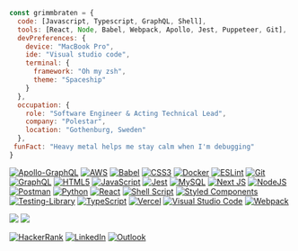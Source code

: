 ```javascript
const grimmbraten = {
  code: [Javascript, Typescript, GraphQL, Shell],
  tools: [React, Node, Babel, Webpack, Apollo, Jest, Puppeteer, Git],
  devPreferences: {
    device: "MacBook Pro",
    ide: "Visual studio code",
    terminal: {
      framework: "Oh my zsh",
      theme: "Spaceship"
    }
  },
  occupation: {
    role: "Software Engineer & Acting Technical Lead",
    company: "Polestar",
    location: "Gothenburg, Sweden"
  },
 funFact: "Heavy metal helps me stay calm when I'm debugging"
}
```

<a href="https://www.apollographql.com"><img alt="Apollo-GraphQL" src="https://img.shields.io/badge/-ApolloGraphQL-311C87?style=for-the-badge&logo=apollo-graphql"/></a>
<a href="https://aws.amazon.com"><img alt="AWS" src="https://img.shields.io/badge/AWS-%23FF9900.svg?style=for-the-badge&logo=amazon-aws&logoColor=white"/></a>
<a href="https://babeljs.io"><img alt="Babel" src="https://img.shields.io/badge/Babel-F9DC3e?style=for-the-badge&logo=babel&logoColor=black" /></a>
<a href="https://developer.mozilla.org/en-US/docs/Web/CSS"><img alt="CSS3" src="https://img.shields.io/badge/css3-%231572B6.svg?style=for-the-badge&logo=css3&logoColor=white"/></a>
<a href="https://www.docker.com"><img alt="Docker" src="https://img.shields.io/badge/docker-%230db7ed.svg?style=for-the-badge&logo=docker&logoColor=white"/></a>
<a href="https://eslint.org"><img alt="ESLint" src="https://img.shields.io/badge/ESLint-4B3263?style=for-the-badge&logo=eslint&logoColor=white" /></a>
<a href="https://git-scm.com"><img alt="Git" src="https://img.shields.io/badge/git-%23F05033.svg?style=for-the-badge&logo=git&logoColor=white"/></a>
<a href="https://graphql.org"><img alt="GraphQL" src="https://img.shields.io/badge/-GraphQL-E10098?style=for-the-badge&logo=graphql"/></a>
<a href="https://developer.mozilla.org/en-US/docs/Web/HTML"><img alt="HTML5" src="https://img.shields.io/badge/html5-%23E34F26.svg?style=for-the-badge&logo=html5&logoColor=white"/></a>
<a href="https://www.javascript.com"><img alt="JavaScript" src="https://img.shields.io/badge/javascript-%23323330.svg?style=for-the-badge&logo=javascript&logoColor=%23F7DF1E"/></a>
<a href="https://jestjs.io"><img alt="Jest" src="https://img.shields.io/badge/-jest-%23C21325?style=for-the-badge&logo=jest&logoColor=white"/></a>
<a href="https://www.mysql.com"><img alt="MySQL" src="https://img.shields.io/badge/mysql-%2300f.svg?style=for-the-badge&logo=mysql&logoColor=white"/></a>
<a href="https://nextjs.org"><img alt="Next JS" src="https://img.shields.io/badge/nextjs-%23000000.svg?style=for-the-badge&logo=next.js&logoColor=white"/></a>
<a href="https://nodejs.org/en/"><img alt="NodeJS" src="https://img.shields.io/badge/node.js-%2343853D.svg?style=for-the-badge&logo=node-dot-js&logoColor=white"/></a>
<a href="https://www.postman.com"><img alt="Postman" src="https://img.shields.io/badge/Postman-FF6C37?style=for-the-badge&logo=postman&logoColor=red" /></a>
<a href="https://www.python.org"><img alt="Python" src="https://img.shields.io/badge/python-%2314354C.svg?style=for-the-badge&logo=python&logoColor=white"/></a>
<a href="https://reactjs.org"><img alt="React" src="https://img.shields.io/badge/react-%2320232a.svg?style=for-the-badge&logo=react&logoColor=%2361DAFB"/></a>
<a href="https://www.shellscript.sh"><img alt="Shell Script" src="https://img.shields.io/badge/shell_script-%23121011.svg?style=for-the-badge&logo=gnu-bash&logoColor=white"/></a>
<a href="https://styled-components.com"><img alt="Styled Components" src="https://img.shields.io/badge/styled--components-DB7093?style=for-the-badge&logo=styled-components&logoColor=white"/></a>
<a href="https://testing-library.com"><img alt="Testing-Library" src="https://img.shields.io/badge/-TestingLibrary-%23E33332?style=for-the-badge&logo=testing-library&logoColor=white"/></a>
<a href="https://www.typescriptlang.org"><img alt="TypeScript" src="https://img.shields.io/badge/typescript-%23007ACC.svg?style=for-the-badge&logo=typescript&logoColor=white"/></a>
<a href="https://vercel.com"><img alt="Vercel" src="https://img.shields.io/badge/vercel-%23000000.svg?style=for-the-badge&logo=vercel&logoColor=white"/></a>
<a href="https://code.visualstudio.com"><img alt="Visual Studio Code" src="https://img.shields.io/badge/VisualStudioCode-0078d7.svg?style=for-the-badge&logo=visual-studio-code&logoColor=white"/></a>
<a href="https://webpack.js.org"><img alt="Webpack" src="https://img.shields.io/badge/webpack-%238DD6F9.svg?style=for-the-badge&logo=webpack&logoColor=black" /></a>

<p>
<img src="https://github-readme-stats.vercel.app/api?username=grimmbraten&theme=vue-dark&show_icons=true&hide_border=true&hide_title=true" />
<img src="https://github-readme-stats.vercel.app/api/top-langs/?username=grimmbraten&langs_count=8&theme=vue-dark&hide_border=true&layout=compact" />
</p>

<a href="https://www.hackerrank.com/grimmbraten" target="_blank"><img alt="HackerRank" src="https://img.shields.io/badge/-Hackerrank-2EC866?style=for-the-badge&logo=HackerRank&logoColor=white" /></a>
<a href="https://www.linkedin.com/in/grimmbraten" target="_blank"><img alt="LinkedIn" src="https://img.shields.io/badge/linkedin-%230077B5.svg?&style=for-the-badge&logo=linkedin&logoColor=white" /></a>
<a href="mailto:erik.grimmbraten@polestar.com"><img alt="Outlook" src="https://img.shields.io/badge/Outlook-0078D4?style=for-the-badge&logo=microsoft-outlook&logoColor=white" /></a>
  
